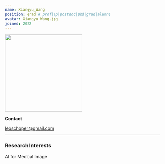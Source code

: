 ```yaml
---
name: Xiangyu_Wang
position: grad # prof|ap|postdoc|phd|grad|alumni
avatar: Xiangyu_Wang.jpg
joined: 2022
---
```


<img width="250" src="{{site.baseurl}}/images/people/{{page.avatar}}" data-action="zoom">

**Contact**

<i class="fa fa-envelope-o"></i> <leoschopen@gmail.com><br>

<hr>

### Research Interests

AI for Medical Image
